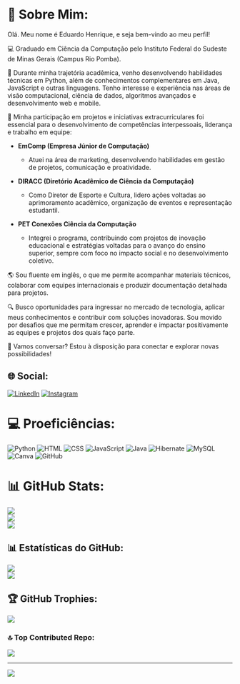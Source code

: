 

# 💫 Sobre Mim:
Olá. Meu nome é Eduardo Henrique, e seja bem-vindo ao meu perfil!

💻 Graduado em Ciência da Computação pelo Instituto Federal do Sudeste de Minas Gerais (Campus Rio Pomba).

🚀 Durante minha trajetória acadêmica, venho desenvolvendo habilidades técnicas em Python, além de conhecimentos complementares em Java, JavaScript e outras linguagens. Tenho interesse e experiência nas áreas de visão computacional, ciência de dados, algoritmos avançados e desenvolvimento web e mobile.

🎯 Minha participação em projetos e iniciativas extracurriculares foi essencial para o desenvolvimento de competências interpessoais, liderança e trabalho em equipe:

- **EmComp (Empresa Júnior de Computação)**  
  - Atuei na área de marketing, desenvolvendo habilidades em gestão de projetos, comunicação e proatividade. 

- **DIRACC (Diretório Acadêmico de Ciência da Computação)**  
  - Como Diretor de Esporte e Cultura, lidero ações voltadas ao aprimoramento acadêmico, organização de eventos e representação estudantil.

- **PET Conexões Ciência da Computação**  
  - Integrei o programa, contribuindo com projetos de inovação educacional e estratégias voltadas para o avanço do ensino superior, sempre com foco no impacto social e no desenvolvimento coletivo.


🌎 Sou fluente em inglês, o que me permite acompanhar materiais técnicos, colaborar com equipes internacionais e produzir documentação detalhada para projetos.

🔍 Busco oportunidades para ingressar no mercado de tecnologia, aplicar meus conhecimentos e contribuir com soluções inovadoras. Sou movido por desafios que me permitam crescer, aprender e impactar positivamente as equipes e projetos dos quais faço parte.

📩 Vamos conversar? Estou à disposição para conectar e explorar novas possibilidades!


## 🌐 Social:
[![LinkedIn](https://img.shields.io/badge/LinkedIn-%230077B5.svg?logo=linkedin&logoColor=white)](https://www.linkedin.com/in/eduhccotta)
 [![Instagram](https://img.shields.io/badge/Instagram-%23E4405F.svg?logo=Instagram&logoColor=white)](https://instagram.com/duduhenryy) 

# 💻 Proeficiências:
![Python](https://img.shields.io/badge/python-3776AB.svg?style=for-the-badge&logo=python&logoColor=white) 
![HTML](https://img.shields.io/badge/html5-E34F26.svg?style=for-the-badge&logo=html5&logoColor=white) 
![CSS](https://img.shields.io/badge/css3-1572B6.svg?style=for-the-badge&logo=css3&logoColor=white) 
![JavaScript](https://img.shields.io/badge/javascript-%23323330.svg?style=for-the-badge&logo=javascript&logoColor=%23F7DF1E) 
![Java](https://img.shields.io/badge/java-%23ED8B00.svg?style=for-the-badge&logo=openjdk&logoColor=white)
![Hibernate](https://img.shields.io/badge/hibernate-59666C.svg?style=for-the-badge&logo=hibernate&logoColor=white) 
![MySQL](https://img.shields.io/badge/mysql-4479A1.svg?style=for-the-badge&logo=mysql&logoColor=white) 
![Canva](https://img.shields.io/badge/Canva-%2300C4CC.svg?style=for-the-badge&logo=Canva&logoColor=white) 
![GitHub](https://img.shields.io/badge/github-%23121011.svg?style=for-the-badge&logo=github&logoColor=white) 

# 📊 GitHub Stats:
![](https://github-readme-stats.vercel.app/api?username=duduhenryy&theme=dark&hide_border=false&include_all_commits=false&count_private=false)<br/>
![](https://github-readme-streak-stats.herokuapp.com/?user=duduhenryy&theme=dark&hide_border=false)<br/>
![](https://github-readme-stats.vercel.app/api/top-langs/?username=duduhenryy&theme=dark&hide_border=false&include_all_commits=true&count_private=true&layout=compact)

## 📊 Estatísticas do GitHub:
![](https://github-readme-stats.vercel.app/api?username=duduhenryy&theme=dark&hide_border=false&count_private=true)  
![](https://github-readme-streak-stats.herokuapp.com/?user=duduhenryy&theme=dark&hide_border=false)  


## 🏆 GitHub Trophies:
![](https://github-profile-trophy.vercel.app/?username=duduhenryy&theme=dark&no-frame=true&no-bg=true&margin-w=4)

### 🔝 Top Contributed Repo:
![](https://github-contributor-stats.vercel.app/api?username=duduhenryy&limit=5&theme=dark&combine_all_yearly_contributions=true)

---
[![](https://visitcount.itsvg.in/api?id=duduhenryy&icon=10&color=0)](https://visitcount.itsvg.in)

